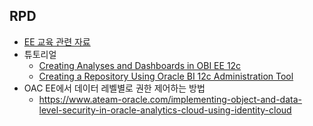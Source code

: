 ## RPD 
* [EE 교육 관련 자료](https://oradocs-prodapp.cec.ocp.oraclecloud.com/documents/link/LFECC85CBD95D189C01C08B73D37EFD303EDD5123E09/folder/F077BC1EC02B7919A2E353C022B80A058839001C717E/_세종병원)
* 튜토리얼
  * [Creating Analyses and Dashboards in OBI EE 12c](https://apexapps.oracle.com/pls/apex/f?p=44785:24:0:::24:P24_CONTENT_ID,P24_PREV_PAGE:12164,1)
  * [Creating a Repository Using Oracle BI 12c Administration Tool](https://apexapps.oracle.com/pls/apex/f?p=44785:24:0:::24:P24_CONTENT_ID,P24_PREV_PAGE:12166,1)
* OAC EE에서 데이터 레벨별로 권한 제어하는 방법 
  * https://www.ateam-oracle.com/implementing-object-and-data-level-security-in-oracle-analytics-cloud-using-identity-cloud
